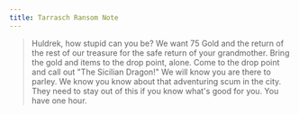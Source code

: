 ```yaml
---
title: Tarrasch Ransom Note
---
```


  > Huldrek, how stupid can you be?
  > We want 75 Gold and the return of the rest of our treasure for the safe return of your grandmother.
  > Bring the gold and items to the drop point, alone.
  > Come to the drop point and call out "The Sicilian Dragon!" We will know you are there to parley.
  > We know you know about that adventuring scum in the city.
  > They need to stay out of this if you know what's good for you.
  > You have one hour.